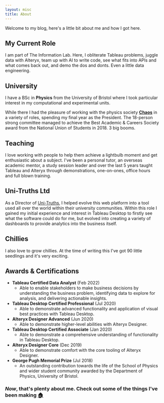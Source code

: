```yaml
---
layout: misc
title: About
---
```


Welcome to my blog, here's a little bit about me and how I got here.

## My Current Role

I am part of The Information Lab. Here, I obliterate Tableau problems, juggle data with Alteryx, team up with AI to write code, see what fits into APIs and what comes back out, and demo the dos and donts. Even a little data engineering.

## University

I have a BSc in **Physics** from the University of Bristol where I took particular interest in my computational and experimental units.

While there I had the pleasure of working with the physics society **[Chaos](https://www.bristolchaos.com)** in a variety of roles, spending my final year as the President. The 18-person strong committee managed to achieve the Best Academic & Careers Society award from the National Union of Students in 2018. 3 big booms.

## Teaching

I love working with people to help them achieve a lightbulb moment and get enthusiastic about a subject. I've been a personal tutor, an overseas academic mentor, a study session leader and over the last 5 years taught Tableau and Alteryx through demonstrations, one-on-ones, office hours and full blown training.

## Uni-Truths Ltd

As a Director of [Uni-Truths](https://www.uni-truths.com), I helped evolve this web platform into a tool used all over the world within their university communities. Within this role I gained my initial experience and interest in Tableau Desktop to firstly see what the software could do for me, but evolved into creating a variety of dashboards to provide analytics into the business itself.

## Chillies

I also love to grow chillies. At the time of writing this I've got 90 little seedlings and it's very exciting.

## Awards & Certifications

- **Tableau Certified Data Analyst** (Feb 2022)
  - Able to enable stakeholders to make business decisions by understanding the business problem, identifying data to explore for analysis, and delivering actionable insights.
- **Tableau Desktop Certified Professional** (Jul 2020)
  - Able to demonstrate advanced functionality and application of visual best practices with Tableau Desktop.
- **Alteryx Designer Advanced** (Jun 2020)
  - Able to demonstrate higher-level abilities with Alteryx Designer.
- **Tableau Desktop Certified Associate** (Jan 2020)
  - Able to demonstrate a comprehensive understanding of functionality in Tableau Desktop.
- **Alteryx Designer Core** (Dec 2019)
  - Able to demonstrate comfort with the core tooling of Alteryx Designer.
- **George Pugh Memorial Prize** (Jul 2018)
  - An outstanding contribution towards the life of the School of Physics and wider student community awarded by the Department of Physics, University of Bristol.

### _Now_, that's plenty about me. Check out some of the things I've been making [🏠](https://chrisvizes.github.io/)

